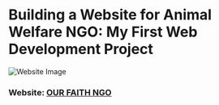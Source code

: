 <h1>Building a Website for Animal Welfare NGO: My First Web Development Project</h1>

![Website Image](assets/1st-web-dev.jpg)
### Website: [OUR FAITH NGO](https://ourfaithdoon.org)

